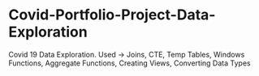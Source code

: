 # Covid-Portfolio-Project-Data-Exploration
Covid 19 Data Exploration. 
Used -> Joins, CTE, Temp Tables, Windows Functions, Aggregate Functions, Creating Views, Converting Data Types
